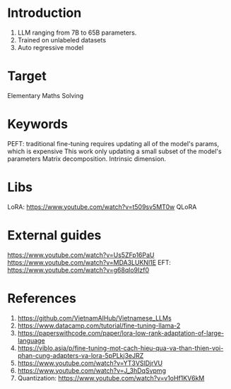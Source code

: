 # Introduction
1. LLM ranging from 7B to 65B parameters.
2. Trained on unlabeled datasets
3. Auto regressive model

# Target
Elementary Maths Solving

# Keywords
PEFT: traditional fine-tuning requires updating all of the model's params, which is expensive
    This work only updating a small subset of the model's parameters
Matrix decomposition.
Intrinsic dimension.

# Libs
LoRA: https://www.youtube.com/watch?v=t509sv5MT0w
QLoRA

# External guides
https://www.youtube.com/watch?v=Us5ZFp16PaU
https://www.youtube.com/watch?v=MDA3LUKNl1E
EFT: https://www.youtube.com/watch?v=g68qlo9Izf0

# References
1. https://github.com/VietnamAIHub/Vietnamese_LLMs
2. https://www.datacamp.com/tutorial/fine-tuning-llama-2
3. https://paperswithcode.com/paper/lora-low-rank-adaptation-of-large-language
4. https://viblo.asia/p/fine-tuning-mot-cach-hieu-qua-va-than-thien-voi-phan-cung-adapters-va-lora-5pPLkj3eJRZ
5. https://www.youtube.com/watch?v=YT3VSlDjrVU
6. https://www.youtube.com/watch?v=J_3hDqSvpmg
7. Quantization: https://www.youtube.com/watch?v=v1oHf1KV6kM
